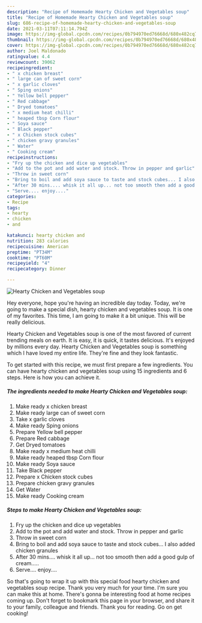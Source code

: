 ```yaml
---
description: "Recipe of Homemade Hearty Chicken and Vegetables soup"
title: "Recipe of Homemade Hearty Chicken and Vegetables soup"
slug: 686-recipe-of-homemade-hearty-chicken-and-vegetables-soup
date: 2021-03-11T07:11:14.794Z
image: https://img-global.cpcdn.com/recipes/0b794970ed76668d/680x482cq70/hearty-chicken-and-vegetables-soup-recipe-main-photo.jpg
thumbnail: https://img-global.cpcdn.com/recipes/0b794970ed76668d/680x482cq70/hearty-chicken-and-vegetables-soup-recipe-main-photo.jpg
cover: https://img-global.cpcdn.com/recipes/0b794970ed76668d/680x482cq70/hearty-chicken-and-vegetables-soup-recipe-main-photo.jpg
author: Joel Maldonado
ratingvalue: 4.4
reviewcount: 39062
recipeingredient:
- " x chicken breast"
- " large can of sweet corn"
- " x garlic cloves"
- " Sping onions"
- " Yellow bell pepper"
- " Red cabbage"
- " Dryed tomatoes"
- " x medium heat chilli"
- " heaped tbsp Corn flour"
- " Soya sauce"
- " Black pepper"
- " x Chicken stock cubes"
- " chicken gravy granules"
- " Water"
- " Cooking cream"
recipeinstructions:
- "Fry up the chicken and dice up vegetables"
- "Add to the pot and add water and stock. Throw in pepper and garlic"
- "Throw in sweet corn"
- "Bring to boil and add soya sauce to taste and stock cubes... I also added chicken granules"
- "After 30 mins.... whisk it all up... not too smooth then add a good gulp of cream....."
- "Serve.... enjoy...."
categories:
- Recipe
tags:
- hearty
- chicken
- and

katakunci: hearty chicken and 
nutrition: 283 calories
recipecuisine: American
preptime: "PT34M"
cooktime: "PT60M"
recipeyield: "4"
recipecategory: Dinner

---
```



![Hearty Chicken and Vegetables soup](https://img-global.cpcdn.com/recipes/0b794970ed76668d/680x482cq70/hearty-chicken-and-vegetables-soup-recipe-main-photo.jpg)

Hey everyone, hope you're having an incredible day today. Today, we're going to make a special dish, hearty chicken and vegetables soup. It is one of my favorites. This time, I am going to make it a bit unique. This will be really delicious.



Hearty Chicken and Vegetables soup is one of the most favored of current trending meals on earth. It is easy, it is quick, it tastes delicious. It's enjoyed by millions every day. Hearty Chicken and Vegetables soup is something which I have loved my entire life. They're fine and they look fantastic.


To get started with this recipe, we must first prepare a few ingredients. You can have hearty chicken and vegetables soup using 15 ingredients and 6 steps. Here is how you can achieve it.

<!--inarticleads1-->

##### The ingredients needed to make Hearty Chicken and Vegetables soup:

1. Make ready  x chicken breast
1. Make ready  large can of sweet corn
1. Take  x garlic cloves
1. Make ready  Sping onions
1. Prepare  Yellow bell pepper
1. Prepare  Red cabbage
1. Get  Dryed tomatoes
1. Make ready  x medium heat chilli
1. Make ready  heaped tbsp Corn flour
1. Make ready  Soya sauce
1. Take  Black pepper
1. Prepare  x Chicken stock cubes
1. Prepare  chicken gravy granules
1. Get  Water
1. Make ready  Cooking cream




<!--inarticleads2-->

##### Steps to make Hearty Chicken and Vegetables soup:

1. Fry up the chicken and dice up vegetables
1. Add to the pot and add water and stock. Throw in pepper and garlic
1. Throw in sweet corn
1. Bring to boil and add soya sauce to taste and stock cubes... I also added chicken granules
1. After 30 mins.... whisk it all up... not too smooth then add a good gulp of cream.....
1. Serve.... enjoy....




So that's going to wrap it up with this special food hearty chicken and vegetables soup recipe. Thank you very much for your time. I'm sure you can make this at home. There's gonna be interesting food at home recipes coming up. Don't forget to bookmark this page in your browser, and share it to your family, colleague and friends. Thank you for reading. Go on get cooking!

